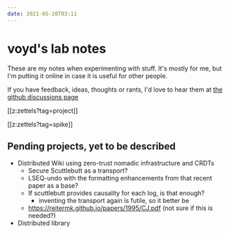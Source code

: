 ```yaml
---
date: 2021-05-28T03:11
---
```

# voyd's lab notes

These are my notes when experimenting with stuff.
It's mostly for me, but I'm putting it online in case it is useful for other people.

If you have feedback, ideas, thoughts or rants, I'd love to hear them at [the github discussions page](https://github.com/voidus/voidus.github.io/discussions)

[[z:zettels?tag=project]]

[[z:zettels?tag=spike]]

## Pending projects, yet to be described

- Distributed Wiki using zero-trust nomadic infrastructure and CRDTs
  - Secure Scuttlebutt as a transport?
  - LSEQ-undo with the formatting enhancements from that recent paper as a base?
  - If scuttlebutt provides causality for each log, is that enough?
    - inventing the transport again is futile, so it better be
  - https://reitermk.github.io/papers/1995/CJ.pdf (not sure if this is needed?)
- Distributed library
